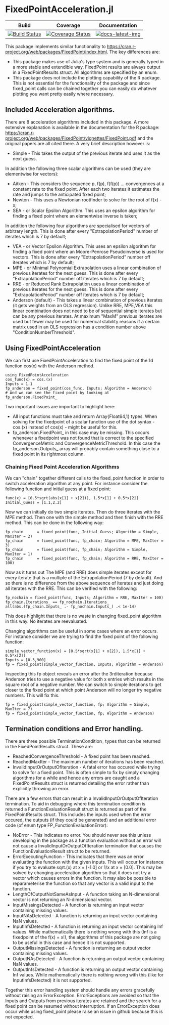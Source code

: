 # FixedPointAcceleration.jl

| Build | Coverage | Documentation |
|-------|----------|---------------|
| [![Build Status](https://travis-ci.com/s-baumann/FixedPointAcceleration.jl.svg?branch=master)](https://travis-ci.org/s-baumann/FixedPointAcceleration.jl) | [![Coverage Status](https://coveralls.io/repos/github/s-baumann/FixedPointAcceleration.jl/badge.svg?branch=master)](https://coveralls.io/github/s-baumann/FixedPointAcceleration.jl?branch=master) | [![docs-latest-img](https://img.shields.io/badge/docs-latest-blue.svg)](https://s-baumann.github.io/FixedPointAcceleration.jl) |

This package implements similar functionality to https://cran.r-project.org/web/packages/FixedPoint/index.html. The key differences are:
* This package makes use of Julia's type system and is generally typed in a more stable and extendible way. FixedPoint results are always output in a FixedPointResults struct. All algorithms are specified by an enum.
* This package does not include the plotting capability of the R package. This is not essential for the functionality of the package and since fixed_point calls can be chained together you can easily do whatever plotting you want pretty easily where necessary.

## Included Acceleration algorithms.

There are 8 acceleration algorithms included in this package. A more extensive explanation is available in the documentation for the R package:
https://cran.r-project.org/web/packages/FixedPoint/vignettes/FixedPoint.pdf
and the original papers are all cited there. A very brief description however is:
* Simple - This takes the output of the previous iterate and uses it as the next guess.

In addition the following three scalar algorithms can be used (they are elementwise for vectors):
* Aitken - This considers the sequence p, f(p), f(f(p)) ... convergences at a constant rate to the fixed point. After each two iterates it estimates the rate and jumps to the anticipated fixed point;
* Newton - This uses a Newtonian rootfinder to solve for the root of f(x) - x;
* SEA - or Scalar Epsilon Algorithm. This uses an epsilon algorithm for finding a fixed point where an elementwise inverse is taken;

In addition the following four algorithms are specialised for vectors of arbitrary length. This is done after every "ExtrapolationPeriod" number of iterates which is 7 by default;
* VEA - or Vector Epsilon Algorithm. This uses an epsilon algorithm for finding a fixed point where an Moore-Penrose Pseudoinverse is used for vectors. This is done after every "ExtrapolationPeriod" number off iterates which is 7 by default;
* MPE - or Minimal Polynomial Extrapolation uses a linear combination of previous iterates for the next guess. This is done after every "ExtrapolationPeriod" number off iterates which is 7 by default;
* RRE - or Reduced Rank Extrapolation uses a linear combination of previous iterates for the next guess. This is done after every "ExtrapolationPeriod" number off iterates which is 7 by default;
* Anderson (default) - This takes a linear combination of previous iterates (it gets weights from an OLS regression). Unlike RRE, MPE,VEA this linear combination does not need to be of sequential simple iterates but can be any previous iterates. At maximum "MaxM" previous iterates are used but fewer may be used for numerical stability reasons if a certain matrix used in an OLS regression has a condition number above "ConditionNumberThreshold".


## Using FixedPointAcceleration

We can first use FixedPointAcceleration to find the fixed point of the 1d function cos(x) with the Anderson method.
```
using FixedPointAcceleration
cos_func(x) = cos.(x)
Inputs = 1.1
fp_anderson = fixed_point(cos_func, Inputs; Algorithm = Anderson)
# And we can see the fixed point by looking at
fp_anderson.FixedPoint_
```
Two important issues are important to highlight here:
* All input functions must take and return Array{Float64,1} types. When solving for the fixedpoint of a scalar function use of the dot syntax - cos.(x) instead of cos(x) - might be useful for this.
* fp_anderson.FixedPoint_  in this case may be missing. This occurs whenever a fixedpoint was not found that is correct to the specified ConvergenceMetric and ConvergenceMetricThreshold. In this case the fp_anderson.Outputs_ array will probably contain something close to a fixed point in its rightmost column.

### Chaining Fixed Point Acceleration Algorithms

We can "chain" together different calls to the fixed_point function in order to switch acceleration algorithm
at any point. For instance consider the following function and initial guess at a fixed point:
```
func(x) = [0.5*sqrt(abs(x[1] + x[2])), 1.5*x[1] + 0.5*x[2]]
Initial_Guess = [1.1,2.2]
```
Now we can initially do two simple iterates. Then do three iterates with the MPE method. Then one with the simple method and then finish with the RRE method. This can be done in the following way:
```
fp_chain      = fixed_point(func, Initial_Guess; Algorithm = Simple, MaxIter = 2)
fp_chain      = fixed_point(func, fp_chain; Algorithm = MPE, MaxIter = 3)
fp_chain      = fixed_point(func, fp_chain; Algorithm = Simple, MaxIter = 1)
fp_chain      = fixed_point(func, fp_chain; Algorithm = RRE, MaxIter = 100)
```
Now as it turns out The MPE (and RRE) does simple iterates except for every iterate that is a multiple of the ExtrapolationPeriod (7 by default). And so there is no difference from the above sequence of iterates and just doing all iterates with the RRE. This can be verified with the following:
```
fp_nochain = fixed_point(func, Inputs; Algorithm = RRE, MaxIter = 100)
fp_chain.Iterations_ == fp_nochain.Iterations_
all(abs.(fp_chain.Inputs_ .- fp_nochain.Inputs_) .< 1e-14)
```
This does highlight that there is no waste in changing fixed_point algorithm in this way. No iterates are reevaluated.

Changing algorithms can be useful in some cases where an error occurs. For instance consider we are trying to find the
fixed point of the following function:
```
simple_vector_function(x) = [0.5*sqrt(x[1] + x[2]), 1.5*x[1] + 0.5*x[2]]
Inputs = [0.3,900]
fp = fixed_point(simple_vector_function, Inputs; Algorithm = Anderson)
```
Inspecting this fp object reveals an error after the 3rditeration because Anderson tries to use a negative value for both x entries which results in the square root of a negative number. We can switch to simple iterations to get closer to the fixed point at which point Anderson will no longer try negative numbers. This will fix this.
```
fp = fixed_point(simple_vector_function, fp; Algorithm = Simple, MaxIter = 7)
fp = fixed_point(simple_vector_function, fp; Algorithm = Anderson)
```
## Termination conditions and Error handling.

There are three possible TerminationCondition_ types that can be returned in the FixedPointResults struct. These are:
*  ReachedConvergenceThreshold - A fixed point has been reached.
*  ReachedMaxIter - The maximum number of iterations has been reached.
*  InvalidInputOrOutputOfIteration - A fatal error has occured while trying to solve for a fixed point. This is often simple to fix by simply changing algorithms for a while and hence any errors are caught and a FixedPointResults struct is returned detailing the error rather than explicitly throwing an error.

There are a few errors that can result in a InvalidInputOrOutputOfIteration termination. To aid in debugging where this termination condition is returned a FunctionEvaluationResult struct is returned as part of the FixedPointResults struct. This includes the inputs used when the error occured, the outputs (if they could be generated) and an additional error code (of enum type FP_FunctionEvaluationError):
* NoError - This indicates no error. You should never see this unless developing in the package as a function evaluation without an error will not cause a InvalidInputOrOutputOfIteration termination that causes the FunctionEvaluationResult struct to be returned.
* ErrorExecutingFunction - This indicates that there was an error evaluating the function with the given inputs. This will occur for instance if you try to evaluate sqrt.(x) at x = [-1.0] or 1/x at x = [0.0]. This may be solved by changing acceleration algorithm so that it does not try a vector which causes errors in the function. It may also be possible to reparameterise the function so that any vector is a valid input to the function.
* LengthOfOutputNotSameAsInput - A function taking an N-dimensional vector is not returning an N-dimensional vector.
* InputMissingsDetected - A function is returning an input vector containing missing values.
* InputNAsDetected - A function is returning an input vector containing NaN values.
* InputInfsDetected - A function is returning an input vector containing Inf values. While mathematically there is nothing wrong with this (Inf is a fixedpoint of the f(x) = x!), the algorithms of this package are not going to be useful in this case and hence it is not supported.
* OutputMissingsDetected - A function is returning an output vector containing missing values.
* OutputNAsDetected - A function is returning an output vector containing NaN values.
* OutputInfsDetected - A function is returning an output vector containing Inf values. While mathematically there is nothing wrong with this (like for InputInfsDetected) it is not supported.

Together this error handling system should handle any errors gracefully without raising an ErrorException. ErrorExceptions are avoided so that the Inputs and Outputs from previous iterates are retained and the search for a fixed point can be resumed without interruption. If an ErrorException does occur while using fixed_point please raise an issue in github because this is not expected.
